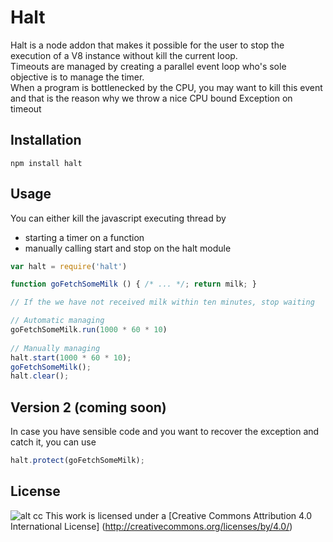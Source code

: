 Halt
====
Halt is a node addon that makes it possible for the user to stop the execution of a V8 instance without kill the current loop.<br/>
Timeouts are managed by creating a parallel event loop who's sole objective is to manage the timer.<br/>
When a program is bottlenecked by the CPU, you may want to kill this event and that is the reason why we throw a nice CPU bound Exception on timeout


Installation
------------
``` 
npm install halt
```

Usage
-----
You can either kill the javascript executing thread by 
* starting a timer on a function
* manually calling start and stop on the halt module
```javascript
var halt = require('halt')

function goFetchSomeMilk () { /* ... */; return milk; }

// If the we have not received milk within ten minutes, stop waiting

// Automatic managing
goFetchSomeMilk.run(1000 * 60 * 10)
 
// Manually managing
halt.start(1000 * 60 * 10);
goFetchSomeMilk();
halt.clear();
```

Version 2 (coming soon)
-------
In case you have sensible code and you want to recover the exception and catch it, you can use
```javascript
halt.protect(goFetchSomeMilk);
```

License
-------
![alt cc](https://licensebuttons.net/l/by/3.0/88x31.png)
This work is licensed under a [Creative Commons Attribution 4.0 International License] (http://creativecommons.org/licenses/by/4.0/)

